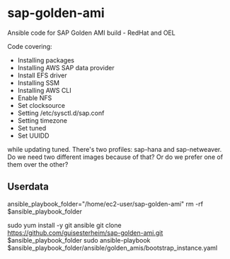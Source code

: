 # sap-golden-ami
Ansible code for SAP Golden AMI build - RedHat and OEL

Code covering:
- Installing packages
- Installing AWS SAP data provider
- Install EFS driver
- Installing SSM
- Installing AWS CLI
- Enable NFS
- Set clocksource
- Setting /etc/sysctl.d/sap.conf
- Setting timezone
- Set tuned
- Set UUIDD

while updating tuned. There's two profiles: sap-hana and sap-netweaver. Do we need two different images because of that? Or do we prefer one of them over the other?


## Userdata

ansible_playbook_folder="/home/ec2-user/sap-golden-ami"
rm -rf $ansible_playbook_folder

sudo yum install -y git ansible
git clone https://github.com/guisesterheim/sap-golden-ami.git $ansible_playbook_folder
sudo ansible-playbook $ansible_playbook_folder/ansible/golden_amis/bootstrap_instance.yaml
